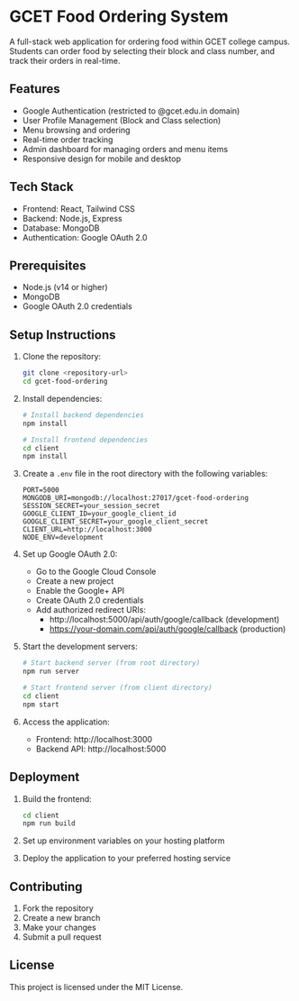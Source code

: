 # GCET Food Ordering System

A full-stack web application for ordering food within GCET college campus. Students can order food by selecting their block and class number, and track their orders in real-time.

## Features

- Google Authentication (restricted to @gcet.edu.in domain)
- User Profile Management (Block and Class selection)
- Menu browsing and ordering
- Real-time order tracking
- Admin dashboard for managing orders and menu items
- Responsive design for mobile and desktop

## Tech Stack

- Frontend: React, Tailwind CSS
- Backend: Node.js, Express
- Database: MongoDB
- Authentication: Google OAuth 2.0

## Prerequisites

- Node.js (v14 or higher)
- MongoDB
- Google OAuth 2.0 credentials

## Setup Instructions

1. Clone the repository:
   ```bash
   git clone <repository-url>
   cd gcet-food-ordering
   ```

2. Install dependencies:
   ```bash
   # Install backend dependencies
   npm install

   # Install frontend dependencies
   cd client
   npm install
   ```

3. Create a `.env` file in the root directory with the following variables:
   ```
   PORT=5000
   MONGODB_URI=mongodb://localhost:27017/gcet-food-ordering
   SESSION_SECRET=your_session_secret
   GOOGLE_CLIENT_ID=your_google_client_id
   GOOGLE_CLIENT_SECRET=your_google_client_secret
   CLIENT_URL=http://localhost:3000
   NODE_ENV=development
   ```

4. Set up Google OAuth 2.0:
   - Go to the Google Cloud Console
   - Create a new project
   - Enable the Google+ API
   - Create OAuth 2.0 credentials
   - Add authorized redirect URIs:
     - http://localhost:5000/api/auth/google/callback (development)
     - https://your-domain.com/api/auth/google/callback (production)

5. Start the development servers:
   ```bash
   # Start backend server (from root directory)
   npm run server

   # Start frontend server (from client directory)
   cd client
   npm start
   ```

6. Access the application:
   - Frontend: http://localhost:3000
   - Backend API: http://localhost:5000

## Deployment

1. Build the frontend:
   ```bash
   cd client
   npm run build
   ```

2. Set up environment variables on your hosting platform

3. Deploy the application to your preferred hosting service

## Contributing

1. Fork the repository
2. Create a new branch
3. Make your changes
4. Submit a pull request

## License

This project is licensed under the MIT License. 